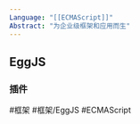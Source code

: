 ```yaml
---
Language: "[[ECMAScript]]"
Abstract: "为企业级框架和应用而生"
---
```


## EggJS

### 插件

#框架 #框架/EggJS #ECMAScript 